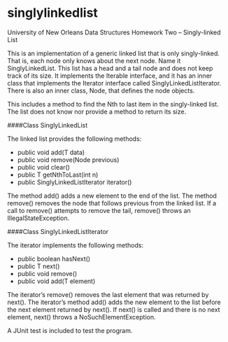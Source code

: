 singlylinkedlist
================

University of New Orleans Data Structures Homework Two – Singly-linked List

This is an implementation of a generic linked list that is only singly-linked. That is, each node only knows about the next node. Name it SinglyLinkedList. This list has a head and a tail node and does not keep track of its size. It implements the Iterable<T> interface, and it has an inner class that implements the Iterator<T> interface called SinglyLinkedListIterator. There is also an inner
class, Node, that defines the node objects.

This includes a method to find the Nth to last item in the singly-linked list. The list does not know nor provide a method to return its size.

####Class SinglyLinkedList

The linked list provides the following methods:

- public void add(T data)
- public void remove(Node<T> previous)
- public void clear()
- public T getNthToLast(int n)
- public SinglyLinkedListIterator iterator()

The method add() adds a new element to the end of the list. The method remove() removes the node that follows previous from the linked list. If a call to remove() attempts to remove the tail, remove() throws an IllegalStateException.

####Class SinglyLinkedListIterator

The iterator implements the following methods:

- public boolean hasNext()
- public T next()
- public void remove()
- public void add(T element)

The iterator’s remove() removes the last element that was returned by next(). The iterator’s method add() adds the new element to the list before the next element returned by next(). If next() is called and there is no next element, next() throws a NoSuchElementException.

A JUnit test is included to test the program.

